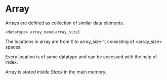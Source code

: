 # Array

Arrays are defined as collection of similar data elements.

```
<datatype> array_name[array_size]
```

The locations in array are from 0 to array_size-1, consisting of <array_size> spaces.

Every location is of same datatype and can be accessed with the help of index.

Array is stored inside *Stack* in the main memory.

